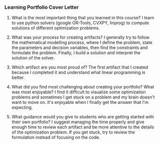 ### Learning Portfolio Cover Letter

1) What is the most important thing that you learned in this course?
I learn to use python solvers (google OR-Tools, CVXPY, linprog) to compute solutions of different optimization problems. 

2) What was your process for creating artifacts?
I generally try to follow the mathematical modelling process, where I define the problem, state the parameters and decision variables, then find the constraints and formulate the problem. Finally, I build a solution and interpret the solution of the solver. 

3) Which artifact are you most proud of?
The first artifact that I created because I completed it and understand what linear programming is better.

4) What did you find most challenging about creating your portfolio? What was most enjoyable?
I find it difficult to visualize some optimization problems and sometimes I get stuck on a problem and my brain doesn't want to move on. It's enjoyable when I finally get the answer that I'm expecting.

5) What guidance would you give to students who are getting started with their own portfolio?
I suggest managing the time properly and give enough time to review each artifact and be more attentive to the details of the optimization problem. If you get stuck, try to review the formulation instead of focusing on the code.
